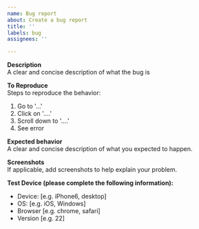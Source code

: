 ```yaml
---
name: Bug report
about: Create a bug report
title: ''
labels: bug
assignees: ''

---
```


**Description**  
A clear and concise description of what the bug is

**To Reproduce**  
Steps to reproduce the behavior:
1. Go to '...'
2. Click on '....'
3. Scroll down to '....'
4. See error

**Expected behavior**  
A clear and concise description of what you expected to happen.

**Screenshots**  
If applicable, add screenshots to help explain your problem.

**Test Device (please complete the following information):**  
 - Device: [e.g. iPhone6, desktop]
 - OS: [e.g. iOS, Windows]
 - Browser [e.g. chrome, safari]
 - Version [e.g. 22]
